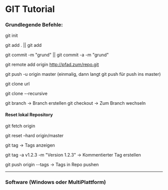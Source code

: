 # GIT Tutorial


### Grundlegende Befehle:

git init


git add . || git add <filename>


git commit -m "grund" || git commit -a -m "grund"


git remote add origin http://pfad.zum/repo.git


git push -u origin master (einmalig, dann langt git push für push ins master)


git clone url


git clone --recursive


git branch <branchname>		->		Branch erstellen
git checkout <branchname>	->		Zum Branch wechseln



#### Reset lokal Repository

git fetch origin

git reset –hard origin/master


git tag									->		Tags anzeigen

git tag -a v1.2.3 -m "Version 1.2.3"	->		Kommentierter Tag erstellen

git push origin --tags  				->		Tags in Repo pushen


---

### Software (Windows oder MultiPlattform)

[GitBash & GitGUI]:https://git-scm.com/download/win

[SourceTree]:https://www.sourcetreeapp.com/
[Github Desktop]:https://desktop.github.com/
[Git Kraken]:https://www.gitkraken.com/
[Fork]:https://git-fork.com/
[CodeReview]:https://github.com/FabriceSalvaire/CodeReview/
[Git Blade]:https://gitblade.com/